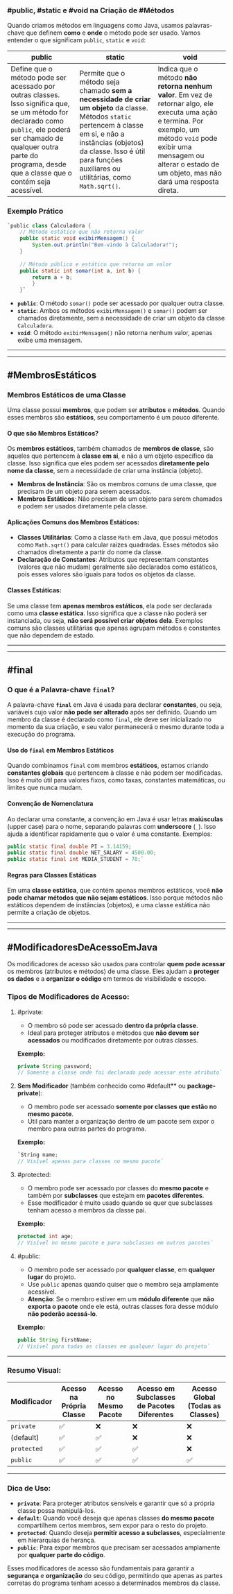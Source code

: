 ### #public, #static e #void na Criação de #Métodos

Quando criamos métodos em linguagens como Java, usamos palavras-chave que definem **como** e **onde** o método pode ser usado. Vamos entender o que significam `public`, `static` e `void`:

|**public**|**static**|**void**|
|---|---|---|
|Define que o método pode ser acessado por outras classes. Isso significa que, se um método for declarado como `public`, ele poderá ser chamado de qualquer outra parte do programa, desde que a classe que o contém seja acessível.|Permite que o método seja chamado **sem a necessidade de criar um objeto** da classe. Métodos `static` pertencem à classe em si, e não a instâncias (objetos) da classe. Isso é útil para funções auxiliares ou utilitárias, como `Math.sqrt()`.|Indica que o método **não retorna nenhum valor**. Em vez de retornar algo, ele executa uma ação e termina. Por exemplo, um método `void` pode exibir uma mensagem ou alterar o estado de um objeto, mas não dará uma resposta direta.|

### Exemplo Prático

```java
`public class Calculadora {          
	// Método estático que não retorna valor     
	public static void exibirMensagem() {         
		System.out.println("Bem-vindo à Calculadora!");     
	}          
	
	// Método público e estático que retorna um valor     
	public static int somar(int a, int b) {         
		return a + b;     
		} 
	}`
```
- **`public`**: O método `somar()` pode ser acessado por qualquer outra classe.
- **`static`**: Ambos os métodos `exibirMensagem()` e `somar()` podem ser chamados diretamente, sem a necessidade de criar um objeto da classe `Calculadora`.
- **`void`**: O método `exibirMensagem()` não retorna nenhum valor, apenas exibe uma mensagem.

---
---
## #MembrosEstáticos 

### Membros Estáticos de uma Classe

Uma classe possui **membros**, que podem ser **atributos** e **métodos**. Quando esses membros são **estáticos**, seu comportamento é um pouco diferente.

#### O que são Membros Estáticos?

Os **membros estáticos**, também chamados de **membros de classe**, são aqueles que pertencem à **classe em si**, e não a um objeto específico da classe. Isso significa que eles podem ser acessados **diretamente pelo nome da classe**, sem a necessidade de criar uma instância (objeto).

- **Membros de Instância**: São os membros comuns de uma classe, que precisam de um objeto para serem acessados.
- **Membros Estáticos**: Não precisam de um objeto para serem chamados e podem ser usados diretamente pela classe.

#### Aplicações Comuns dos Membros Estáticos:

- **Classes Utilitárias**: Como a classe `Math` em Java, que possui métodos como `Math.sqrt()` para calcular raízes quadradas. Esses métodos são chamados diretamente a partir do nome da classe.
- **Declaração de Constantes**: Atributos que representam constantes (valores que não mudam) geralmente são declarados como estáticos, pois esses valores são iguais para todos os objetos da classe.

#### Classes Estáticas:

Se uma classe tem **apenas membros estáticos**, ela pode ser declarada como uma **classe estática**. Isso significa que a classe não poderá ser instanciada, ou seja, **não será possível criar objetos dela**. Exemplos comuns são classes utilitárias que apenas agrupam métodos e constantes que não dependem de estado.

---
---

## #final 

### O que é a Palavra-chave `final`?

A palavra-chave **`final`** em Java é usada para declarar **constantes**, ou seja, variáveis cujo valor **não pode ser alterado** após ser definido. Quando um membro da classe é declarado como `final`, ele deve ser inicializado no momento da sua criação, e seu valor permanecerá o mesmo durante toda a execução do programa.

#### Uso do `final` em Membros Estáticos

Quando combinamos `final` com membros **estáticos**, estamos criando **constantes globais** que pertencem à classe e não podem ser modificadas. Isso é muito útil para valores fixos, como taxas, constantes matemáticas, ou limites que nunca mudam.

#### Convenção de Nomenclatura

Ao declarar uma constante, a convenção em Java é usar letras **maiúsculas** (upper case) para o nome, separando palavras com **underscore** (`_`). Isso ajuda a identificar rapidamente que o valor é uma constante. Exemplos:


```java
public static final double PI = 3.14159; 
public static final double NET_SALARY = 4500.00; 
public static final int MEDIA_STUDENT = 70;`
```
#### Regras para Classes Estáticas

Em uma **classe estática**, que contém apenas membros estáticos, você **não pode chamar métodos que não sejam estáticos**. Isso porque métodos não estáticos dependem de instâncias (objetos), e uma classe estática não permite a criação de objetos.

---
---

## #ModificadoresDeAcessoEmJava

Os modificadores de acesso são usados para controlar **quem pode acessar** os membros (atributos e métodos) de uma classe. Eles ajudam a **proteger os dados** e a **organizar o código** em termos de visibilidade e escopo.

### Tipos de Modificadores de Acesso:

1. #private:
    
    - O membro só pode ser acessado **dentro da própria classe**.
    - Ideal para proteger atributos e métodos que **não devem ser acessados** ou modificados diretamente por outras classes.
    
    **Exemplo:**
    
    ```java
    private String password;  
    // Somente a classe onde foi declarado pode acessar este atributo`
    ```
    
2. **Sem Modificador** (também conhecido como #default** ou **package-private**):
    
    - O membro pode ser acessado **somente por classes que estão no mesmo pacote**.
    - Útil para manter a organização dentro de um pacote sem expor o membro para outras partes do programa.
    
    **Exemplo:**
 
    ```java
    `String name;  
    // Visível apenas para classes no mesmo pacote`
    ```
3. #protected:
    
    - O membro pode ser acessado por classes do **mesmo pacote** e também por **subclasses** que estejam em **pacotes diferentes**.
    - Esse modificador é muito usado quando se quer que subclasses tenham acesso a membros da classe pai.
    
    **Exemplo:**
    
    ```java
    protected int age;  
    // Visível no mesmo pacote e para subclasses em outros pacotes`
    ```
4. #public:
    
    - O membro pode ser acessado por **qualquer classe**, em **qualquer lugar** do projeto.
    - Use `public` apenas quando quiser que o membro seja amplamente acessível.
    - **Atenção**: Se o membro estiver em um **módulo diferente** que **não exporta o pacote** onde ele está, outras classes fora desse módulo **não poderão acessá-lo**.
    
    **Exemplo:**
    
    
    ```java
    public String firstName;  
    // Visível para todas as classes em qualquer lugar do projeto`
    ```

---

### Resumo Visual:

|Modificador|Acesso na Própria Classe|Acesso no Mesmo Pacote|Acesso em Subclasses de Pacotes Diferentes|Acesso Global (Todas as Classes)|
|---|---|---|---|---|
|`private`|✅|❌|❌|❌|
|(default)|✅|✅|❌|❌|
|`protected`|✅|✅|✅|❌|
|`public`|✅|✅|✅|✅|

---

### Dica de Uso:

- **`private`**: Para proteger atributos sensíveis e garantir que só a própria classe possa manipulá-los.
- **`default`**: Quando você deseja que apenas classes **do mesmo pacote** compartilhem certos membros, sem expor para o resto do projeto.
- **`protected`**: Quando deseja **permitir acesso a subclasses**, especialmente em hierarquias de herança.
- **`public`**: Para expor membros que precisam ser acessados amplamente por **qualquer parte do código**.

Esses modificadores de acesso são fundamentais para garantir a **segurança** e **organização** do seu código, permitindo que apenas as partes corretas do programa tenham acesso a determinados membros da classe.